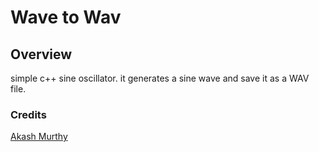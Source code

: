 # Wave to Wav

## Overview

simple c++ sine oscillator. it generates a sine wave and save it as a WAV file.

### Credits
[Akash Murthy](https://www.youtube.com/watch?v=qqjvB_VxMRM)
